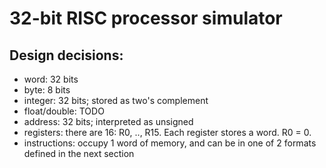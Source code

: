# 32-bit RISC processor simulator

## Design decisions:

- word: 32 bits
- byte: 8 bits
- integer: 32 bits; stored as two's complement
- float/double: TODO
- address: 32 bits; interpreted as unsigned
- registers: there are 16: R0, .., R15. Each register stores a word. R0 = 0.
- instructions: occupy 1 word of memory, and can be in one of 2 formats defined in the next section

